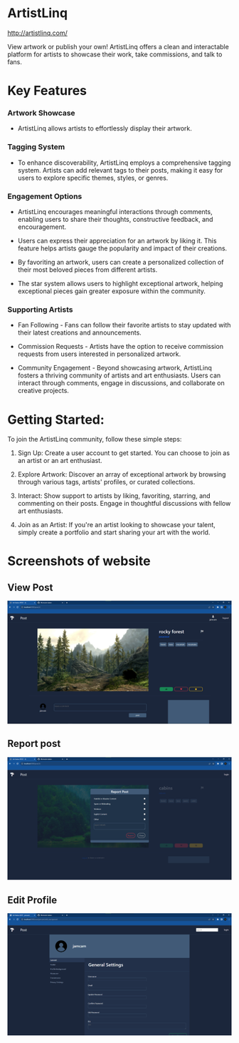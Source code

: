 # ArtistLinq

http://artistlinq.com/

View artwork or publish your own! ArtistLinq offers a clean and interactable platform for artists to showcase their work, take commissions, and talk to fans.

# Key Features

### Artwork Showcase

- ArtistLinq allows artists to effortlessly display their artwork.

### Tagging System

- To enhance discoverability, ArtistLinq employs a comprehensive tagging system. Artists can add relevant tags to their posts, making it easy for users to explore specific themes, styles, or genres.

### Engagement Options

- ArtistLinq encourages meaningful interactions through comments, enabling users to share their thoughts, constructive feedback, and encouragement.

- Users can express their appreciation for an artwork by liking it. This feature helps artists gauge the popularity and impact of their creations.

- By favoriting an artwork, users can create a personalized collection of their most beloved pieces from different artists.

- The star system allows users to highlight exceptional artwork, helping exceptional pieces gain greater exposure within the community.

### Supporting Artists

- Fan Following - Fans can follow their favorite artists to stay updated with their latest creations and announcements.

- Commission Requests - Artists have the option to receive commission requests from users interested in personalized artwork.

- Community Engagement -
  Beyond showcasing artwork, ArtistLinq fosters a thriving community of artists and art enthusiasts. Users can interact through comments, engage in discussions, and collaborate on creative projects.

# Getting Started:

To join the ArtistLinq community, follow these simple steps:

1. Sign Up: Create a user account to get started. You can choose to join as an artist or an art enthusiast.

2. Explore Artwork: Discover an array of exceptional artwork by browsing through various tags, artists' profiles, or curated collections.

3. Interact: Show support to artists by liking, favoriting, starring, and commenting on their posts. Engage in thoughtful discussions with fellow art enthusiasts.

4. Join as an Artist: If you're an artist looking to showcase your talent, simply create a portfolio and start sharing your art with the world.

# Screenshots of website

## View Post

![alt View Post](/screenshots/view_post.png)

## Report post

![alt Report Post](/screenshots/072023%20report%20post.png)

## Edit Profile

![alt Report Post](/screenshots/071823%20edit%20profile.png)
